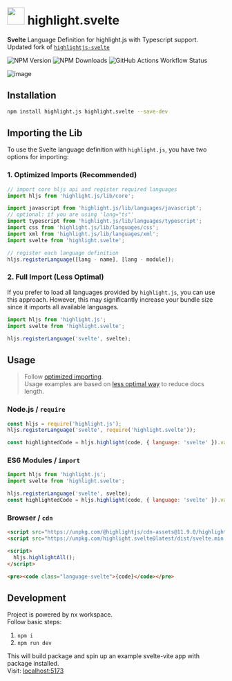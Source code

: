# <img src="https://svelte.dev/favicon.png" height="40"> highlight.svelte

**Svelte** Language Definition for highlight.js with Typescript support.\
Updated fork of [`highlightjs-svelte`](https://github.com/AlexxNB/highlightjs-svelte)

![NPM Version](https://img.shields.io/npm/v/highlight.svelte?style=flat-square)
![NPM Downloads](https://img.shields.io/npm/dm/highlight.svelte?style=flat-square)
![GitHub Actions Workflow Status](https://img.shields.io/github/actions/workflow/status/moonlitgrace/highlight.svelte/ci.yml?style=flat-square)

![image](https://github.com/user-attachments/assets/91b34879-5347-4cf6-844f-041d93f002a6)

## Installation

```bash
npm install highlight.js highlight.svelte --save-dev
```

## Importing the Lib

To use the Svelte language definition with `highlight.js`, you have two options for importing:

### 1. Optimized Imports (Recommended)

```js
// import core hljs api and register required languages
import hljs from 'highlight.js/lib/core';

import javascript from 'highlight.js/lib/languages/javascript';
// optional: if you are using 'lang="ts"'
import typescript from 'highlight.js/lib/languages/typescript';
import css from 'highlight.js/lib/languages/css';
import xml from 'highlight.js/lib/languages/xml';
import svelte from 'highlight.svelte';

// register each language definition
hljs.registerLanguage([lang - name], [lang - module]);
```

### 2. Full Import (Less Optimal)

If you prefer to load all languages provided by `highlight.js`, you can use this approach. However, this may significantly increase your bundle size since it imports all available languages.

```js
import hljs from 'highlight.js';
import svelte from 'highlight.svelte';

hljs.registerLanguage('svelte', svelte);
```

## Usage

> Follow [optimized importing](#1-optimized-imports-recommended).\
> Usage examples are based on [less optimal way](#2-full-import-less-optimal) to reduce docs length.

### Node.js / `require`

```js
const hljs = require('highlight.js');
hljs.registerLanguage('svelte', require('highlight.svelte'));

const highlightedCode = hljs.highlight(code, { language: 'svelte' }).value;
```

### ES6 Modules / `import`

```js
import hljs from 'highlight.js';
import svelte from 'highlight.svelte';

hljs.registerLanguage('svelte', svelte);
const highlightedCode = hljs.highlight(code, { language: 'svelte' }).value;
```

### Browser / `cdn`

```html
<script src="https://unpkg.com/@highlightjs/cdn-assets@11.9.0/highlight.min.js"></script>
<script src="https://unpkg.com/highlight.svelte@latest/dist/svelte.min.js"></script>

<script>
  hljs.highlightAll();
</script>

<pre><code class="language-svelte">{code}</code></pre>
```

## Development

Project is powered by nx workspace.\
Follow basic steps:

1. `npm i`
2. `npm run dev`

This will build package and spin up an example svelte-vite app with package installed.\
Visit: [localhost:5173](http://localhost:5173)
